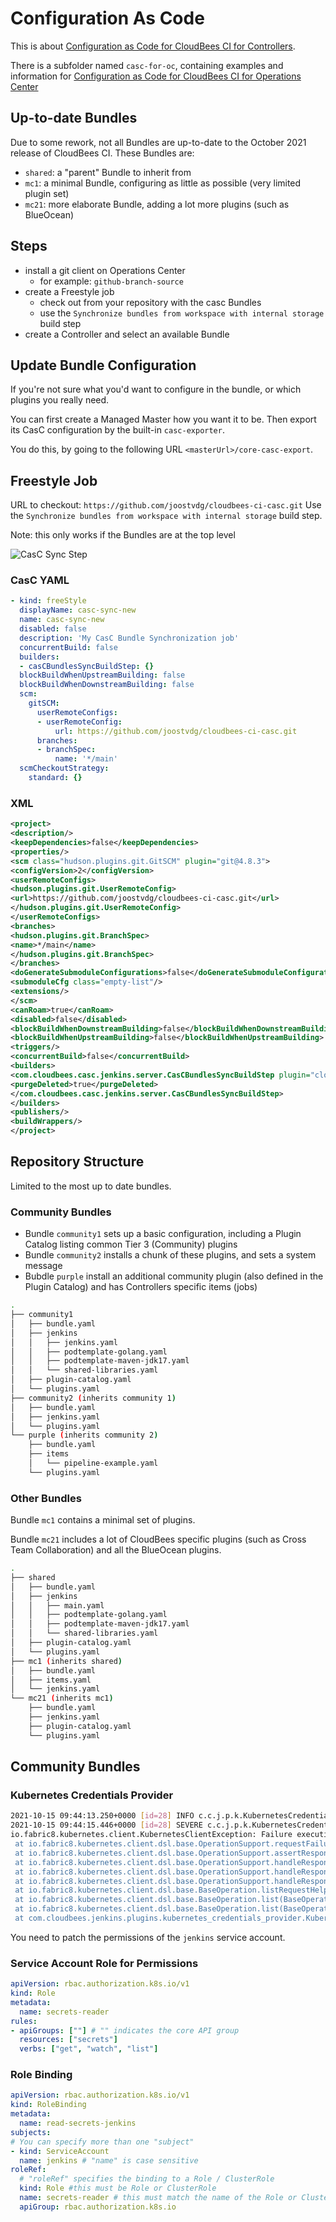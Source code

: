 # Configuration As Code

This is about [Configuration as Code for CloudBees CI for Controllers](https://docs.cloudbees.com/docs/cloudbees-ci/latest/casc-controller/).

There is a subfolder named `casc-for-oc`, containing examples and information for [Configuration as Code for CloudBees CI for Operations Center](https://docs.cloudbees.com/docs/cloudbees-ci/latest/casc-oc/)


## Up-to-date Bundles

Due to some rework, not all Bundles are up-to-date to the October 2021 release of CloudBees CI.
These Bundles are:

* `shared`: a "parent" Bundle to inherit from
* `mc1`: a minimal Bundle, configuring as little as possible (very limited plugin set)
* `mc21`: more elaborate Bundle, adding a lot more plugins (such as BlueOcean)

## Steps

* install a git client on Operations Center
    * for example: `github-branch-source`
* create a Freestyle job
    * check out from your repository with the casc Bundles
    * use the `Synchronize bundles from workspace with internal storage` build step
* create a Controller and select an available Bundle

## Update Bundle Configuration

If you're not sure what you'd want to configure in the bundle, or which plugins you really need.

You can first create a Managed Master how you want it to be. Then export its CasC configuration by the built-in `casc-exporter`.

You do this, by going to the following URL `<masterUrl>/core-casc-export`.

## Freestyle Job

URL to checkout: `https://github.com/joostvdg/cloudbees-ci-casc.git`
Use the `Synchronize bundles from workspace with internal storage` build step.

Note: this only works if the Bundles are at the top level

![CasC Sync Step](casc-sync-step-example.png)

### CasC YAML

```YAML
- kind: freeStyle
  displayName: casc-sync-new
  name: casc-sync-new
  disabled: false
  description: 'My CasC Bundle Synchronization job'
  concurrentBuild: false
  builders:
  - casCBundlesSyncBuildStep: {}
  blockBuildWhenUpstreamBuilding: false
  blockBuildWhenDownstreamBuilding: false
  scm:
    gitSCM:
      userRemoteConfigs:
      - userRemoteConfig:
          url: https://github.com/joostvdg/cloudbees-ci-casc.git
      branches:
      - branchSpec:
          name: '*/main'
  scmCheckoutStrategy:
    standard: {}
```

### XML

```xml
<project>
<description/>
<keepDependencies>false</keepDependencies>
<properties/>
<scm class="hudson.plugins.git.GitSCM" plugin="git@4.8.3">
<configVersion>2</configVersion>
<userRemoteConfigs>
<hudson.plugins.git.UserRemoteConfig>
<url>https://github.com/joostvdg/cloudbees-ci-casc.git</url>
</hudson.plugins.git.UserRemoteConfig>
</userRemoteConfigs>
<branches>
<hudson.plugins.git.BranchSpec>
<name>*/main</name>
</hudson.plugins.git.BranchSpec>
</branches>
<doGenerateSubmoduleConfigurations>false</doGenerateSubmoduleConfigurations>
<submoduleCfg class="empty-list"/>
<extensions/>
</scm>
<canRoam>true</canRoam>
<disabled>false</disabled>
<blockBuildWhenDownstreamBuilding>false</blockBuildWhenDownstreamBuilding>
<blockBuildWhenUpstreamBuilding>false</blockBuildWhenUpstreamBuilding>
<triggers/>
<concurrentBuild>false</concurrentBuild>
<builders>
<com.cloudbees.casc.jenkins.server.CasCBundlesSyncBuildStep plugin="cloudbees-casc-server@1.29">
<purgeDeleted>true</purgeDeleted>
</com.cloudbees.casc.jenkins.server.CasCBundlesSyncBuildStep>
</builders>
<publishers/>
<buildWrappers/>
</project>
```

## Repository Structure

Limited to the most up to date bundles.

### Community Bundles

* Bundle `community1` sets up a basic configuration, including a Plugin Catalog listing common Tier 3 (Community) plugins
* Bundle `community2` installs a chunk of these plugins, and sets a system message
* Bubdle `purple` install an additional community plugin (also defined in the Plugin Catalog) and has Controllers specific items (jobs)

```bash
.
├── community1
│   ├── bundle.yaml
│   ├── jenkins
│   │   ├── jenkins.yaml
│   │   ├── podtemplate-golang.yaml
│   │   ├── podtemplate-maven-jdk17.yaml
│   │   └── shared-libraries.yaml
│   ├── plugin-catalog.yaml
│   └── plugins.yaml
├── community2 (inherits community 1)
│   ├── bundle.yaml
│   ├── jenkins.yaml
│   └── plugins.yaml
└── purple (inherits community 2)
    ├── bundle.yaml
    ├── items
    │   └── pipeline-example.yaml
    └── plugins.yaml
```

### Other Bundles

Bundle `mc1` contains a minimal set of plugins.

Bundle `mc21` includes a lot of CloudBees specific plugins (such as Cross Team Collaboration) and all the BlueOcean plugins.


```bash
.
├── shared
│   ├── bundle.yaml
│   ├── jenkins
│   │   ├── main.yaml
│   │   ├── podtemplate-golang.yaml
│   │   ├── podtemplate-maven-jdk17.yaml
│   │   └── shared-libraries.yaml
│   ├── plugin-catalog.yaml
│   └── plugins.yaml
├── mc1 (inherits shared)
│   ├── bundle.yaml
│   ├── items.yaml
│   └── jenkins.yaml
└── mc21 (inherits mc1)
    ├── bundle.yaml
    ├── jenkins.yaml
    ├── plugin-catalog.yaml
    └── plugins.yaml
```


## Community Bundles

### Kubernetes Credentials Provider

```sh
2021-10-15 09:44:13.250+0000 [id=28] INFO c.c.j.p.k.KubernetesCredentialProvider#startWatchingForSecrets: retrieving secrets with selector: jenkins.io/credentials-type, LabelSelector(matchExpressions=[], matchLabels=null, additionalProperties={})
2021-10-15 09:44:15.446+0000 [id=28] SEVERE c.c.j.p.k.KubernetesCredentialProvider#startWatchingForSecrets: Failed to initialise k8s secret provider, secrets from Kubernetes will not be available
io.fabric8.kubernetes.client.KubernetesClientException: Failure executing: GET at: https://10.44.0.1/api/v1/namespaces/cbci/secrets?labelSelector=jenkins.io%2Fcredentials-type. Message: Forbidden!Configured service account doesn't have access. Service account may have been revoked. secrets is forbidden: User "system:serviceaccount:cbci:jenkins" cannot list resource "secrets" in API group "" in the namespace "cbci".
 at io.fabric8.kubernetes.client.dsl.base.OperationSupport.requestFailure(OperationSupport.java:639)
 at io.fabric8.kubernetes.client.dsl.base.OperationSupport.assertResponseCode(OperationSupport.java:576)
 at io.fabric8.kubernetes.client.dsl.base.OperationSupport.handleResponse(OperationSupport.java:543)
 at io.fabric8.kubernetes.client.dsl.base.OperationSupport.handleResponse(OperationSupport.java:504)
 at io.fabric8.kubernetes.client.dsl.base.OperationSupport.handleResponse(OperationSupport.java:487)
 at io.fabric8.kubernetes.client.dsl.base.BaseOperation.listRequestHelper(BaseOperation.java:163)
 at io.fabric8.kubernetes.client.dsl.base.BaseOperation.list(BaseOperation.java:672)
 at io.fabric8.kubernetes.client.dsl.base.BaseOperation.list(BaseOperation.java:86)
 at com.cloudbees.jenkins.plugins.kubernetes_credentials_provider.KubernetesCredentialProvider.startWatchingForSecrets(KubernetesCredentialProvider.java:116)
 ```

 You need to patch the permissions of the `jenkins` service account.

### Service Account Role for Permissions

```yaml
apiVersion: rbac.authorization.k8s.io/v1
kind: Role
metadata:
  name: secrets-reader
rules:
- apiGroups: [""] # "" indicates the core API group
  resources: ["secrets"]
  verbs: ["get", "watch", "list"]
```

### Role Binding

```yaml
apiVersion: rbac.authorization.k8s.io/v1
kind: RoleBinding
metadata:
  name: read-secrets-jenkins
subjects:
# You can specify more than one "subject"
- kind: ServiceAccount
  name: jenkins # "name" is case sensitive
roleRef:
  # "roleRef" specifies the binding to a Role / ClusterRole
  kind: Role #this must be Role or ClusterRole
  name: secrets-reader # this must match the name of the Role or ClusterRole you wish to bind to
  apiGroup: rbac.authorization.k8s.io
```
